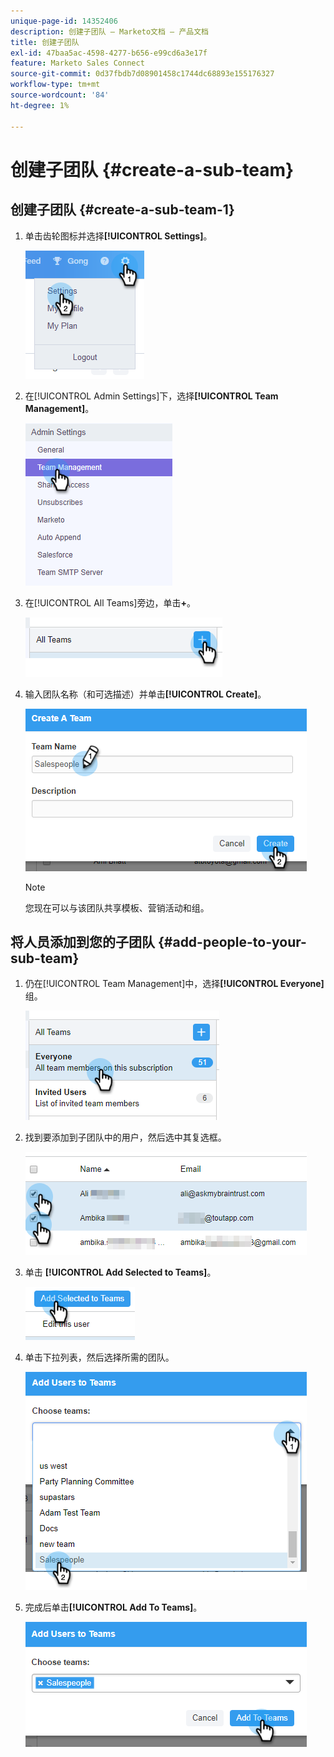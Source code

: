 ```yaml
---
unique-page-id: 14352406
description: 创建子团队 — Marketo文档 — 产品文档
title: 创建子团队
exl-id: 47baa5ac-4598-4277-b656-e99cd6a3e17f
feature: Marketo Sales Connect
source-git-commit: 0d37fbdb7d08901458c1744dc68893e155176327
workflow-type: tm+mt
source-wordcount: '84'
ht-degree: 1%

---
```


# 创建子团队 {#create-a-sub-team}

## 创建子团队 {#create-a-sub-team-1}

1. 单击齿轮图标并选择&#x200B;**[!UICONTROL Settings]**。

   ![](assets/one-1.png)

1. 在[!UICONTROL Admin Settings]下，选择&#x200B;**[!UICONTROL Team Management]**。

   ![](assets/two-1.png)

1. 在[!UICONTROL All Teams]旁边，单击&#x200B;**+**。

   ![](assets/three-1.png)

1. 输入团队名称（和可选描述）并单击&#x200B;**[!UICONTROL Create]**。

   ![](assets/four-1.png)

   >[!NOTE]
   >
   >您现在可以与该团队共享模板、营销活动和组。

## 将人员添加到您的子团队 {#add-people-to-your-sub-team}

1. 仍在[!UICONTROL Team Management]中，选择&#x200B;**[!UICONTROL Everyone]**&#x200B;组。

   ![](assets/five-1.png)

1. 找到要添加到子团队中的用户，然后选中其复选框。

   ![](assets/six.png)

1. 单击 **[!UICONTROL Add Selected to Teams]**。

   ![](assets/seven.png)

1. 单击下拉列表，然后选择所需的团队。

   ![](assets/eight.png)

1. 完成后单击&#x200B;**[!UICONTROL Add To Teams]**。

   ![](assets/nine.png)
